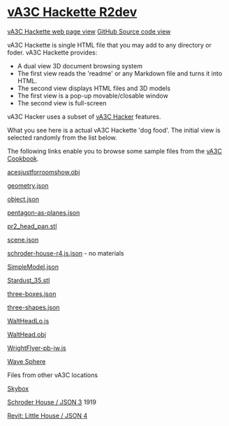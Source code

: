 [vA3C Hackette R2dev]( ./va3c-hackette-r2dev.html )
===

[vA3C Hackette web page view]( http://va3c.github.io/viewer/va3c-hackette/ "Browse through files with vA3C Hackette" )
[GitHub Source code view]( https://github.com/va3c/viewer/tree/gh-pages/va3c-hackette "View and edit files with GitHub")

vA3C Hackette is single HTML file that you may add to any directory or foder. vA3C Hackette provides:

* A dual view 3D document browsing system
* The first view reads the 'readme' or any Markdown file and turns it into HTML.
* The second view displays HTML files and 3D models
* The first view is a pop-up movable/closable window
* The second view is full-screen

vA3C Hacker uses a subset of [vA3C Hacker]( http://va3c.github.io/viewer/va3c-hacker/latest ) features.

What you see here is a actual vA3C Hackette 'dog food'. The initial view is selected randomly from the list below.

The following links enable you to browse some sample files from the [vA3C Cookbook]( http://va3c.github.io/viewer/cookbook/readme-reader.html ).

[acesjustforroomshow.obj]( http://va3c.github.io/viewer/va3c-hackette/#</span>../../cookbook/samples/acesjustforroomshow.obj#pz=80#ry=3#sx=20#sy=20#sz=20# )

[geometry.json]( http://va3c.github.io/viewer/va3c-hackette/#../../cookbook/samples/geometry.json# )  

[object.json]( http://va3c.github.io/viewer/va3c-hackette/#../../cookbook/samples/object.json# )

[pentagon-as-planes.json]( http://va3c.github.io/viewer/va3c-hackette/r2dev/va3c-hackette-r2dev.html#../../cookbook/samples/pentagon-as-planes.json# )

[pr2_head_pan.stl]( http://va3c.github.io/viewer/va3c-hackette/r2dev/va3c-hackette-r2dev.html#../../cookbook/samples/pr2_head_pan.stl#py=15#sx=100#sy=100#sz=100# )

[scene.json]( http://va3c.github.io/viewer/va3c-hackette/r2dev/va3c-hackette-r2dev.html#../../cookbook/samples/scene.json# )

[schroder-house-r4.js.json]( http://va3c.github.io/viewer/va3c-hackette/r2dev/va3c-hackette-r2dev.html#../../cookbook/samples/schroder-house-r4.js.json# ) - no materials

[SimpleModel.json]( http://va3c.github.io/viewer/va3c-hackette/r2dev/va3c-hackette-r2dev.html#../../cookbook/samples/SimpleModel.json# )

[Stardust_35.stl]( http://va3c.github.io/viewer/va3c-hackette/r2dev/va3c-hackette-r2dev.html#../../cookbook/samples/Stardust_35.stl#new=true )

[three-boxes.json]( http://va3c.github.io/viewer/va3c-hackette/r2dev/va3c-hackette-r2dev.html#../../cookbook/samples/three-boxes.json# )

[three-shapes.json]( http://va3c.github.io/viewer/va3c-hackette/r2dev/va3c-hackette-r2dev.html#../../cookbook/samples/three-shapes.json# )

[WaltHeadLo.js]( http://va3c.github.io/viewer/va3c-hackette/r2dev/va3c-hackette-r2dev.html#../../cookbook/samples/WaltHeadLo.js#py=50# )

[WaltHead.obj]( http://va3c.github.io/viewer/va3c-hackette/r2dev/va3c-hackette-r2dev.html#../../cookbook/samples/WaltHead.obj#py=50# )

[WrightFlyer-pb-jw.js]( http://va3c.github.io/viewer/va3c-hackette/r2dev/va3c-hackette-r2dev.html#../../cookbook/samples/WrightFlyer-pb-jw.js#py=20#sx=20#sy=20#sz=20 )

[Wave Sphere]( http://va3c.github.io/viewer/va3c-hackette/r2dev/va3c-hackette-r2dev.html#../../cookbook/samples/wave-sphere.html# )

Files from other vA3C locations

[Skybox]( http://va3c.github.io/viewer/va3c-hackette/r2dev/va3c-hackette-r2dev.html#../../va3c-hacker/templates/template-skybox.html# )

[Schroder House / JSON 3]( http://va3c.github.io/viewer/va3c-hackette/r2dev/va3c-hackette-r2dev.html#../../../3d-warehouse-samples/schroder-house/untitled/schroder-house.js#sx=5#sy=5#sz=5 ) 1919 

[Revit: Little House / JSON 4]( http://va3c.github.io/viewer/va3c-hackette/r2dev/va3c-hackette-r2dev.html#../../../RvtVa3c/models/little_house.rvt.js#py=2#ry=3#sx=0.01#sy=0.01#sz=0.01# )

<!--
<style>
.it::before {content: 'http://google.com'; }

a { text-decoration: none; } 
a::before { content: 'bbb'; }
/* yup, this works */</style>
-->
